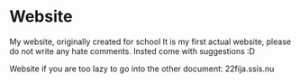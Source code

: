 # Website
My website, originally created for school
It is my first actual website, please do not write any hate comments. Insted come with suggestions :D

Website if you are too lazy to go into the other document: 22fija.ssis.nu
